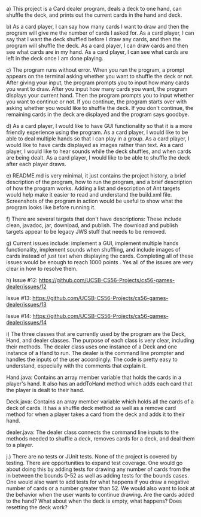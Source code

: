 a) This project is a Card dealer program, deals a deck to one hand, can shuffle the deck, and prints out the current cards in the hand and deck.

b) As a card player, I can say how many cards I want to draw and then the program will give me the number of cards I asked for.
As a card player, I can say that I want the deck shuffled before I draw any cards, and then the program will shuffle the deck.
As a card player, I can draw cards and then see what cards are in my hand.
As a card player, I can see what cards are left in the deck once I am done playing.

c) The program runs without error. When you run the program, a prompt appears on the terminal asking whether you want to shuffle the deck or not. After giving your input, the program prompts you to input how many cards you want to draw. After you input how many cards you want, the program displays your current hand. Then the program prompts you to input whether you want to continue or not. If you continue, the program starts over with asking whether you would like to shuffle the deck. If you don't continue, the remaining cards in the deck are displayed and the program says goodbye.

d) As a card player, I would like to have GUI functionality so that it is a more friendly experience using the program.
As a card player, I would like to be able to deal multiple hands so that I can play in a group.
As a card player, I would like to have cards displayed as images rather than text.
As a card player, I would like to hear sounds while the deck shuffles, and when cards are being dealt.
As a card player, I would like to be able to shuffle the deck after each player draws.

e) README.md is very minimal, it just contains the project history, a brief description of the program, how to run the program, and a brief description of how the program works. Adding a list and description of Ant targets would help make it easier to read and understand the build.xml file. Screenshots of the program in action would be useful to show what the program looks like before running it.

f) There are several targets that don't have descriptions: These include clean, javadoc, jar, download, and publish. The download and publish targets appear to be legacy JWS stuff that needs to be removed.

g) Current issues include: implement a GUI, implement multiple hands functionality, implement sounds when shuffling, and include images of cards instead of just text when displaying the cards. Completing all of these issues would be enough to reach 1000 points . Yes all of the issues are very clear in how to resolve them.

h)
Issue #12: https://github.com/UCSB-CS56-Projects/cs56-games-dealer/issues/12

Issue #13: https://github.com/UCSB-CS56-Projects/cs56-games-dealer/issues/13

Issue #14: https://github.com/UCSB-CS56-Projects/cs56-games-dealer/issues/14

i) The three classes that are currently used by the program are the Deck, Hand, and dealer classes. The purpose of each class is very clear, including their methods. The dealer class uses one instance of a Deck and one instance of a Hand to run. The dealer is the command line prompter and handles the inputs of the user accordingly. The code is pretty easy to understand, especially with the comments that explain it. 

Hand.java: Contains an array member variable that holds the cards in a player's hand. It also has an addToHand method which adds each card that the player is dealt to their hand.

Deck.java: Contains an array member variable which holds all the cards of a deck of cards. It has a shuffle deck method as well as a remove card method for when a player takes a card from the deck and adds it to their hand.

dealer.java: The dealer class connects the command line inputs to the methods needed to shuffle a deck, removes cards for a deck, and deal them to a player.

j.) There are no tests or JUnit tests. None of the project is covered by testing. There are opportunities to expand test coverage. One would go about doing this by adding tests for drawing any number of cards from the in between the bounds 0-52 as well as adding tests for the bounds cases. One would also want to add tests for what happens if you draw a negative number of cards or a number greater than 52. We would also want to look at the behavior when the user wants to continue drawing. Are the cards added to the hand? What about when the deck is empty, what happens? Does resetting the deck work?
